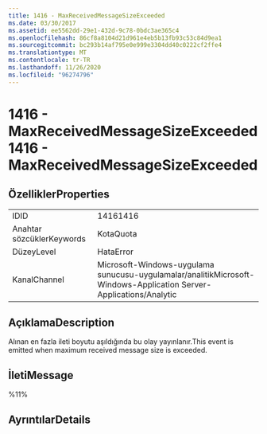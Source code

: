```yaml
---
title: 1416 - MaxReceivedMessageSizeExceeded
ms.date: 03/30/2017
ms.assetid: ee5562dd-29e1-432d-9c78-0bdc3ae365c4
ms.openlocfilehash: 86cf8a8104d21d961e4eb5b13fb93c53c84d9ea1
ms.sourcegitcommit: bc293b14af795e0e999e3304dd40c0222cf2ffe4
ms.translationtype: MT
ms.contentlocale: tr-TR
ms.lasthandoff: 11/26/2020
ms.locfileid: "96274796"
---
```

# <a name="1416---maxreceivedmessagesizeexceeded"></a><span data-ttu-id="3fb6d-102">1416 - MaxReceivedMessageSizeExceeded</span><span class="sxs-lookup"><span data-stu-id="3fb6d-102">1416 - MaxReceivedMessageSizeExceeded</span></span>

## <a name="properties"></a><span data-ttu-id="3fb6d-103">Özellikler</span><span class="sxs-lookup"><span data-stu-id="3fb6d-103">Properties</span></span>  
  
|||  
|-|-|  
|<span data-ttu-id="3fb6d-104">ID</span><span class="sxs-lookup"><span data-stu-id="3fb6d-104">ID</span></span>|<span data-ttu-id="3fb6d-105">1416</span><span class="sxs-lookup"><span data-stu-id="3fb6d-105">1416</span></span>|  
|<span data-ttu-id="3fb6d-106">Anahtar sözcükler</span><span class="sxs-lookup"><span data-stu-id="3fb6d-106">Keywords</span></span>|<span data-ttu-id="3fb6d-107">Kota</span><span class="sxs-lookup"><span data-stu-id="3fb6d-107">Quota</span></span>|  
|<span data-ttu-id="3fb6d-108">Düzey</span><span class="sxs-lookup"><span data-stu-id="3fb6d-108">Level</span></span>|<span data-ttu-id="3fb6d-109">Hata</span><span class="sxs-lookup"><span data-stu-id="3fb6d-109">Error</span></span>|  
|<span data-ttu-id="3fb6d-110">Kanal</span><span class="sxs-lookup"><span data-stu-id="3fb6d-110">Channel</span></span>|<span data-ttu-id="3fb6d-111">Microsoft-Windows-uygulama sunucusu-uygulamalar/analitik</span><span class="sxs-lookup"><span data-stu-id="3fb6d-111">Microsoft-Windows-Application Server-Applications/Analytic</span></span>|  
  
## <a name="description"></a><span data-ttu-id="3fb6d-112">Açıklama</span><span class="sxs-lookup"><span data-stu-id="3fb6d-112">Description</span></span>  

 <span data-ttu-id="3fb6d-113">Alınan en fazla ileti boyutu aşıldığında bu olay yayınlanır.</span><span class="sxs-lookup"><span data-stu-id="3fb6d-113">This event is emitted when maximum received message size is exceeded.</span></span>  
  
## <a name="message"></a><span data-ttu-id="3fb6d-114">İleti</span><span class="sxs-lookup"><span data-stu-id="3fb6d-114">Message</span></span>  

 <span data-ttu-id="3fb6d-115">%1</span><span class="sxs-lookup"><span data-stu-id="3fb6d-115">1%</span></span>  
  
## <a name="details"></a><span data-ttu-id="3fb6d-116">Ayrıntılar</span><span class="sxs-lookup"><span data-stu-id="3fb6d-116">Details</span></span>
